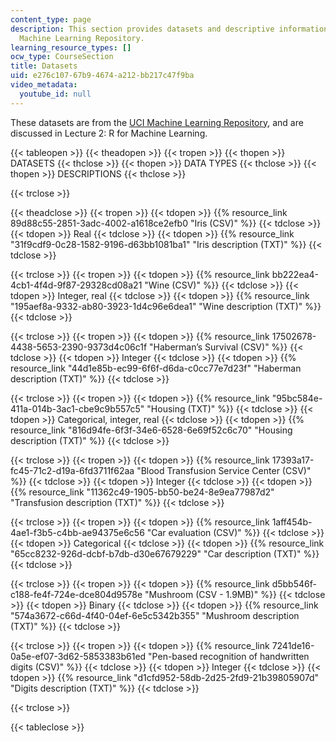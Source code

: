 ```yaml
---
content_type: page
description: This section provides datasets and descriptive information from the UCI
  Machine Learning Repository.
learning_resource_types: []
ocw_type: CourseSection
title: Datasets
uid: e276c107-67b9-4674-a212-bb217c47f9ba
video_metadata:
  youtube_id: null
---
```


These datasets are from the [UCI Machine Learning Repository](https://archive.ics.uci.edu/ml/index.php), and are discussed in Lecture 2: R for Machine Learning.

{{< tableopen >}}
{{< theadopen >}}
{{< tropen >}}
{{< thopen >}}
DATASETS
{{< thclose >}}
{{< thopen >}}
DATA TYPES
{{< thclose >}}
{{< thopen >}}
DESCRIPTIONS
{{< thclose >}}

{{< trclose >}}

{{< theadclose >}}
{{< tropen >}}
{{< tdopen >}}
{{% resource_link 89d88c55-2851-3adc-4002-a1618ce2efb0 "Iris (CSV)" %}}
{{< tdclose >}}
{{< tdopen >}}
Real
{{< tdclose >}}
{{< tdopen >}}
{{% resource_link "31f9cdf9-0c28-1582-9196-d63bb1081ba1" "Iris description (TXT)" %}}
{{< tdclose >}}

{{< trclose >}}
{{< tropen >}}
{{< tdopen >}}
{{% resource_link bb222ea4-4cb1-4f4d-9f87-29328cd08a21 "Wine (CSV)" %}}
{{< tdclose >}}
{{< tdopen >}}
Integer, real
{{< tdclose >}}
{{< tdopen >}}
{{% resource_link "195aef8a-9332-ab80-3923-1d4c96e6dea1" "Wine description (TXT)" %}}
{{< tdclose >}}

{{< trclose >}}
{{< tropen >}}
{{< tdopen >}}
{{% resource_link 17502678-4438-5653-2390-9373d4c06c1f "Haberman’s Survival (CSV)" %}}
{{< tdclose >}}
{{< tdopen >}}
Integer
{{< tdclose >}}
{{< tdopen >}}
{{% resource_link "44d1e85b-ec99-6f6f-d6da-c0cc77e7d23f" "Haberman description (TXT)" %}}
{{< tdclose >}}

{{< trclose >}}
{{< tropen >}}
{{< tdopen >}}
{{% resource_link "95bc584e-411a-014b-3ac1-cbe9c9b557c5" "Housing (TXT)" %}}
{{< tdclose >}}
{{< tdopen >}}
Categorical, integer, real
{{< tdclose >}}
{{< tdopen >}}
{{% resource_link "816d94fe-6f3f-34e6-6528-6e69f52c6c70" "Housing description (TXT)" %}}
{{< tdclose >}}

{{< trclose >}}
{{< tropen >}}
{{< tdopen >}}
{{% resource_link 17393a17-fc45-71c2-d19a-6fd3711f62aa "Blood Transfusion Service Center (CSV)" %}}
{{< tdclose >}}
{{< tdopen >}}
Integer
{{< tdclose >}}
{{< tdopen >}}
{{% resource_link "11362c49-1905-bb50-be24-8e9ea77987d2" "Transfusion description (TXT)" %}}
{{< tdclose >}}

{{< trclose >}}
{{< tropen >}}
{{< tdopen >}}
{{% resource_link 1aff454b-4ae1-f3b5-c4bb-ae94375e6c56 "Car evaluation (CSV)" %}}
{{< tdclose >}}
{{< tdopen >}}
Categorical
{{< tdclose >}}
{{< tdopen >}}
{{% resource_link "65cc8232-926d-dcbf-b7db-d30e67679229" "Car description (TXT)" %}}
{{< tdclose >}}

{{< trclose >}}
{{< tropen >}}
{{< tdopen >}}
{{% resource_link d5bb546f-c188-fe4f-724e-dce804d9578e "Mushroom (CSV - 1.9MB)" %}}
{{< tdclose >}}
{{< tdopen >}}
Binary
{{< tdclose >}}
{{< tdopen >}}
{{% resource_link "574a3672-c66d-4f40-04ef-6e5c5342b355" "Mushroom description (TXT)" %}}
{{< tdclose >}}

{{< trclose >}}
{{< tropen >}}
{{< tdopen >}}
{{% resource_link 7241de16-0a5e-ef07-3d62-5853383b61ed "Pen-based recognition of handwritten digits (CSV)" %}}
{{< tdclose >}}
{{< tdopen >}}
Integer
{{< tdclose >}}
{{< tdopen >}}
{{% resource_link "d1cfd952-58db-2d25-2fd9-21b39805907d" "Digits description (TXT)" %}}
{{< tdclose >}}

{{< trclose >}}

{{< tableclose >}}